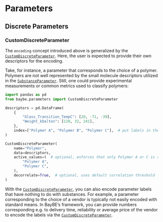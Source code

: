 # Parameters
## Discrete Parameters
### CustomDiscreteParameter

The `encoding` concept introduced above is generalized by the
[`CustomDiscreteParameter`]().
Here, the user is expected to provide their own descriptors for the encoding.

Take, for instance, a parameter that corresponds to the choice of a polymer.
Polymers are not well represented by the small molecule descriptors utilized in the
[`SubstanceParameter`]().
Still, one could provide experimental measurements or common metrics used to classify
polymers:

```python
import pandas as pd
from baybe.parameters import CustomDiscreteParameter

descriptors = pd.DataFrame(
    {
        "Glass_Transition_TempC": [20, -71, -39],
        "Weight_kDalton": [120, 32, 241],
    },
    index=["Polymer A", "Polymer B", "Polymer C"],  # put labels in the index
)

CustomDiscreteParameter(
    name="Polymer",
    data=descriptors,
    active_values=(  # optional, enforces that only Polymer A or C is recommended
        "Polymer A",
        "Polymer C",
    ),
    decorrelate=True,  # optional, uses default correlation threshold
)
```

With the [`CustomDiscreteParameter`](), you can also encode parameter labels that have
nothing to do with substances.
For example, a parameter corresponding to the choice of a vendor is typically not
easily encoded with standard means.
In BayBE’s framework, you can provide numbers corresponding e.g. to delivery time,
reliability or average price of the vendor to encode the labels via the
[`CustomDiscreteParameter`]().